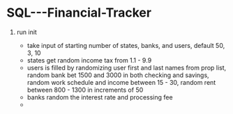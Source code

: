 # SQL---Financial-Tracker

1) run init


   - take input of starting number of states, banks, and users, default 50, 3, 10
   - states get random income tax from 1.1 - 9.9
   - users is filled by randomizing user first and last names from prop list, random bank bet 1500 and 3000 in both checking and savings, random work schedule and income between 15 - 30, random rent between 800 - 1300 in increments of 50
   - banks random the interest rate and processing fee
   - 
